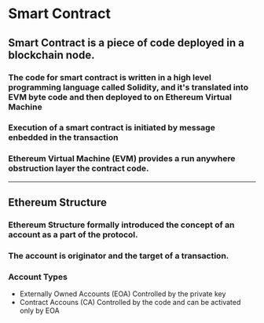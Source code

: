 # Smart Contract

## Smart Contract is a piece of code deployed in a blockchain node.

### The code for smart contract is written in a high level programming language called Solidity, and it's translated into EVM byte code and then deployed to on Ethereum Virtual Machine

### Execution of a smart contract is initiated by message enbedded in the transaction

### Ethereum Virtual Machine (EVM) provides a run anywhere obstruction layer the contract code.

<hr>

## Ethereum Structure

### Ethereum Structure formally introduced the concept of an account as a part of the protocol.

### The account is originator and the target of a transaction.

<h3>Account Types</h3>
<ul>
<li>Externally Owned Accounts (EOA) Controlled by the private key</li>
<li>Contract Accouns (CA) Controlled by the code and can be activated only by EOA</li>
</ul>
